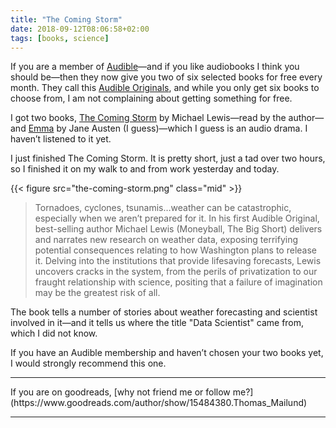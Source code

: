 ```yaml
---
title: "The Coming Storm"
date: 2018-09-12T08:06:58+02:00
tags: [books, science]
---
```


If you are a member of [Audible](https://amzn.to/2NFCFop)—and if you like audiobooks I think you should be—then they now give you two of six selected books for free every month. They call this [Audible Originals](https://www.audible.com/ep/audible-originals-member-benefit), and while you only get six books to choose from, I am not complaining about getting something for free.

I got two books, [The Coming Storm](https://www.audible.com/pd/The-Coming-Storm-Audiobook/B07F43574T) by Michael Lewis—read by the author—and [Emma](https://www.audible.com/pd/Emma-Audiobook/B07F3YYJS2) by Jane Austen (I guess)—which I guess is an audio drama. I haven’t listened to it yet.

I just finished The Coming Storm. It is pretty short, just a tad over two hours, so I finished it on my walk to and from work yesterday and today.

{{< figure src="the-coming-storm.png" class="mid" >}}

> Tornadoes, cyclones, tsunamis…weather can be catastrophic, especially when we aren’t prepared for it. In his first Audible Original, best-selling author Michael Lewis (Moneyball, The Big Short) delivers and narrates new research on weather data, exposing terrifying potential consequences relating to how Washington plans to release it. Delving into the institutions that provide lifesaving forecasts, Lewis uncovers cracks in the system, from the perils of privatization to our fraught relationship with science, positing that a failure of imagination may be the greatest risk of all.

The book tells a number of stories about weather forecasting and scientist involved in it—and it tells us where the title "Data Scientist" came from, which I did not know.

If you have an Audible membership and haven’t chosen your two books yet, I would strongly recommend this one.

<hr/>
If you are on goodreads, [why not friend me or follow me?](https://www.goodreads.com/author/show/15484380.Thomas_Mailund)
<hr/>

<script type="text/javascript">
amzn_assoc_placement = "adunit0";
amzn_assoc_tracking_id = "mailund06-20";
amzn_assoc_ad_mode = "manual";
amzn_assoc_ad_type = "smart";
amzn_assoc_marketplace = "amazon";
amzn_assoc_region = "US";
amzn_assoc_linkid = "9e24313460fb1316972ae32789e09561";
amzn_assoc_design = "in_content";
amzn_assoc_asins = "0393324818,0393347818";
amzn_assoc_title = "Related titles";
</script>
<script src="//z-na.amazon-adsystem.com/widgets/onejs?MarketPlace=US"></script>